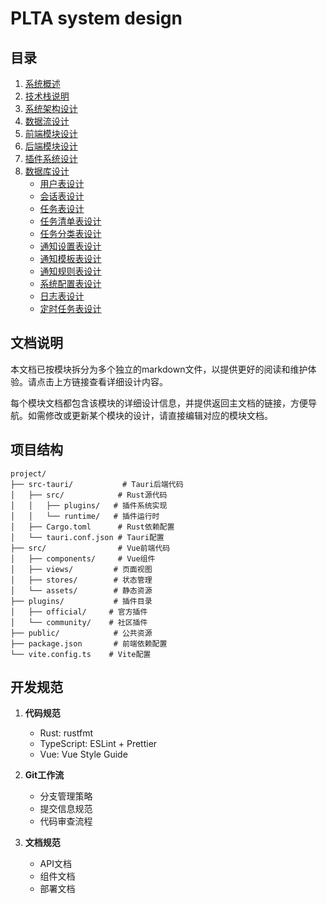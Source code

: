 # PLTA system design

## 目录

1. [系统概述](modules/SYSTEM_OVERVIEW.md)
2. [技术栈说明](modules/TECH_STACK.md)
3. [系统架构设计](modules/ARCHITECTURE.md)
4. [数据流设计](modules/DATA_FLOW.md)
5. [前端模块设计](modules/FRONTEND_MODULES.md)
6. [后端模块设计](modules/BACKEND_MODULES.md)
7. [插件系统设计](modules/plugin-system-design.md)
8. [数据库设计](modules/DATABASE_DESIGN.md)
   - [用户表设计](modules/database/USER_TABLES.md)
   - [会话表设计](modules/database/SESSION_TABLES.md)
   - [任务表设计](modules/database/TASK_TABLES.md)
   - [任务清单表设计](modules/database/TASK_LIST_TABLES.md)
   - [任务分类表设计](modules/database/TASK_CATEGORY_TABLES.md)
   - [通知设置表设计](modules/database/NOTIFICATION_TABLES.md)
   - [通知模板表设计](modules/database/NOTIFICATION_TEMPLATE_TABLES.md)
   - [通知规则表设计](modules/database/NOTIFICATION_RULE_TABLES.md)
   - [系统配置表设计](modules/database/SYSTEM_CONFIG_TABLES.md)
   - [日志表设计](modules/database/LOG_TABLES.md)
   - [定时任务表设计](modules/database/SCHEDULED_JOB_TABLES.md)

## 文档说明

本文档已按模块拆分为多个独立的markdown文件，以提供更好的阅读和维护体验。请点击上方链接查看详细设计内容。

每个模块文档都包含该模块的详细设计信息，并提供返回主文档的链接，方便导航。如需修改或更新某个模块的设计，请直接编辑对应的模块文档。

## 项目结构

```
project/
├── src-tauri/           # Tauri后端代码
│   ├── src/            # Rust源代码
│   │   ├── plugins/   # 插件系统实现
│   │   └── runtime/   # 插件运行时
│   ├── Cargo.toml      # Rust依赖配置
│   └── tauri.conf.json # Tauri配置
├── src/                # Vue前端代码
│   ├── components/     # Vue组件
│   ├── views/         # 页面视图
│   ├── stores/        # 状态管理
│   └── assets/        # 静态资源
├── plugins/           # 插件目录
│   ├── official/     # 官方插件
│   └── community/    # 社区插件
├── public/            # 公共资源
├── package.json       # 前端依赖配置
└── vite.config.ts    # Vite配置
```

## 开发规范

1. **代码规范**
   - Rust: rustfmt
   - TypeScript: ESLint + Prettier
   - Vue: Vue Style Guide

2. **Git工作流**
   - 分支管理策略
   - 提交信息规范
   - 代码审查流程

3. **文档规范**
   - API文档
   - 组件文档
   - 部署文档